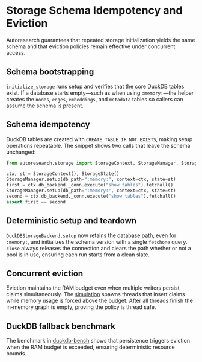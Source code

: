 # Storage Schema Idempotency and Eviction

Autoresearch guarantees that repeated storage initialization yields the same
schema and that eviction policies remain effective under concurrent access.

## Schema bootstrapping

`initialize_storage` runs setup and verifies that the core DuckDB tables
exist. If a database starts empty—such as when using `:memory:`—the helper
creates the `nodes`, `edges`, `embeddings`, and `metadata` tables so callers
can assume the schema is present.

## Schema idempotency

DuckDB tables are created with `CREATE TABLE IF NOT EXISTS`, making setup
operations repeatable. The snippet shows two calls that leave the schema
unchanged:

```python
from autoresearch.storage import StorageContext, StorageManager, StorageState

ctx, st = StorageContext(), StorageState()
StorageManager.setup(db_path=":memory:", context=ctx, state=st)
first = ctx.db_backend._conn.execute("show tables").fetchall()
StorageManager.setup(db_path=":memory:", context=ctx, state=st)
second = ctx.db_backend._conn.execute("show tables").fetchall()
assert first == second
```

## Deterministic setup and teardown

`DuckDBStorageBackend.setup` now retains the database path, even for
`:memory:`, and initializes the schema version with a single `fetchone` query.
`close` always releases the connection and clears the path whether or not a
pool is in use, ensuring each run starts from a clean slate.

## Concurrent eviction

Eviction maintains the RAM budget even when multiple writers persist claims
simultaneously. The [simulation][evict-sim] spawns threads that insert claims
while memory usage is forced above the budget. After all threads finish the
in-memory graph is empty, proving the policy is thread safe.

## DuckDB fallback benchmark

The benchmark in [duckdb-bench] shows that persistence triggers eviction when
 the RAM budget is exceeded, ensuring deterministic resource bounds.

[evict-sim]: ../../tests/integration/test_storage_eviction.py
[duckdb-bench]: ../../tests/integration/test_storage_duckdb_fallback.py
